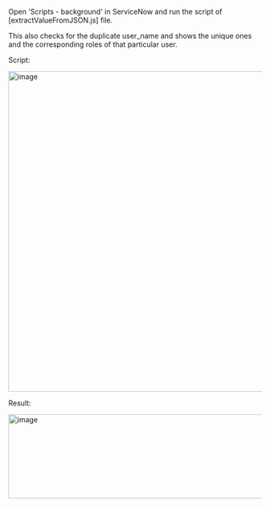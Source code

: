 Open 'Scripts - background' in ServiceNow and run the script of [extractValueFromJSON.js] file.

This also checks for the duplicate user_name and shows the unique ones and the corresponding roles of that particular user.


Script:

<img width="556" height="636" alt="image" src="https://github.com/user-attachments/assets/8300e272-a712-4b4d-bf91-6e2d8df0aa6b" />


Result:

<img width="937" height="167" alt="image" src="https://github.com/user-attachments/assets/51ed18d3-ec65-4812-9298-0fc43bd7bec6" />


